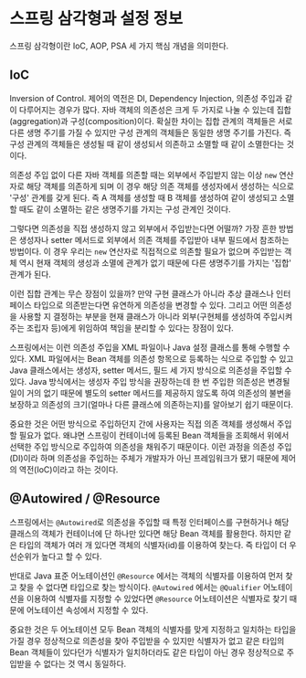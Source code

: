 # 스프링 삼각형과 설정 정보
스프링 삼각형이란 IoC, AOP, PSA 세 가지 핵심 개념을 의미한다.

## IoC
Inversion of Control. 제어의 역전은 DI, Dependency Injection, 의존성 주입과 같이 다루어지는 경우가 많다.
자바 객체의 의존성은 크게 두 가지로 나눌 수 있는데 집합(aggregation)과 구성(composition)이다. 확실한 차이는 집합 관계의 객체들은 서로 다른 생명 주기를 가질 수 있지만
구성 관계의 객체들은 동일한 생명 주기를 가진다. 즉 구성 관계의 객체들은 생성될 때 같이 생성되서 의존하고 소멸할 때 같이 소멸한다는 것이다.

의존성 주입 없이 다른 자바 객체를 의존할 때는 외부에서 주입받지 않는 이상 `new` 연산자로 해당 객체를 의존하게 되며 이 경우 해당 의존 객체를 생성자에서 생성하는 식으로
'구성' 관계를 갖게 된다. 즉 A 객체를 생성할 때 B 객체를 생성하여 같이 생성되고 소멸할 때도 같이 소멸하는 같은 생명주기를 가지는 구성 관계인 것이다.

그렇다면 의존성을 직접 생성하지 않고 외부에서 주입받는다면 어떨까? 가장 흔한 방법은 생성자나 setter 메서드로 외부에서 의존 객체를 주입받아 내부 필드에서 참조하는 방법이다.
이 경우 우리는 `new` 연산자로 직접적으로 의존할 필요가 없으며 주입받는 객체 역시 현재 객체의 생성과 소멸에 관계가 없기 때문에 다른 생명주기를 가지는 '집합' 관계가 된다.

이런 집합 관계는 무슨 장점이 있을까? 만약 구현 클래스가 아니라 추상 클래스나 인터페이스 타입으로 의존받는다면 유연하게 의존성을 변경할 수 있다.
그리고 어떤 의존성을 사용할 지 결정하는 부분을 현재 클래스가 아니라 외부(구현체를 생성하여 주입시켜주는 조립자 등)에게 위임하여 책임을 분리할 수 있다는 장점이 있다.

스프링에서는 이런 의존성 주입을 XML 파일이나 Java 설정 클래스를 통해 수행할 수 있다. XML 파일에서는 Bean 객체를 의존성 항목으로 등록하는 식으로 주입할 수 있고
Java 클래스에서는 생성자, setter 메서드, 필드 세 가지 방식으로 의존성을 주입할 수 있다. Java 방식에서는 생성자 주입 방식을 권장하는데 한 번 주입한 의존성은 변경될 일이 거의 없기 때문에
별도의 setter 메서드를 제공하지 않도록 하여 의존성의 불변을 보장하고 의존성의 크기(얼마나 다른 클래스에 의존하는지)를 알아보기 쉽기 때문이다.

중요한 것은 어떤 방식으로 주입하던지 간에 사용자는 직접 의존 객체를 생성해서 주입할 필요가 없다. 왜냐면 스프링이 컨테이너에 등록된 Bean 객체들을 조회해서 
위에서 선택한 주입 방식으로 주입하여 의존성을 채워주기 때문이다. 이런 과정을 의존성 주입(DI)이라 하며 의존성을 주입하는 주체가 개발자가 아닌 프레임워크가 됐기 때문에 
제어의 역전(IoC)이라고 하는 것이다.

## @Autowired / @Resource
스프링에서는 `@Autowired`로 의존성을 주입할 때 특정 인터페이스를 구현하거나 해당 클래스의 객체가 컨테이너에 단 하나만 있다면 해당 Bean 객체를 활용한다.
하지만 같은 타입의 객체가 여러 개 있다면 객체의 식별자(id)를 이용하여 찾는다. 즉 타입이 더 우선순위가 높다고 할 수 있다.

반대로 Java 표준 어노테이션인 `@Resource` 에서는 객체의 식별자를 이용하여 먼저 찾고 찾을 수 없다면 타입으로 찾는 방식이다. `@Autowired` 에서는 `@Qualifier` 어노테이션을
이용하여 식별자를 지정할 수 있었다면 `@Resource` 어노테이션은 식별자로 찾기 때문에 어노테이션 속성에서 지정할 수 있다.

중요한 것은 두 어노테이션 모두 Bean 객체의 식별자를 맞게 지정하고 일치하는 타입을 가질 경우 정상적으로 의존성을 찾아 주입받을 수 있지만
식별자가 없고 같은 타입의 Bean 객체들이 있다던가 식별자가 일치하더라도 같은 타입이 아닌 경우 정상적으로 주입받을 수 없다는 것 역시 동일하다.

